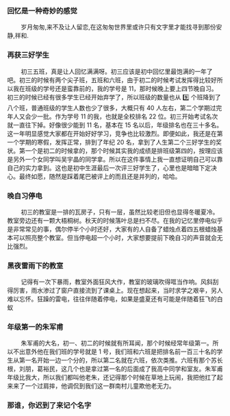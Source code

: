 ### 回忆是一种奇妙的感觉

&emsp; &emsp;岁月匆匆,来不及让人留恋,在这匆匆世界里或许只有文字里才能找寻到那份安静,祥和.
<img :src="$withBase('./images/self-daily/初三教学楼.jpeg')">

### 再获三好学生

&emsp; &emsp;初三五班，真是让人回忆满满呀。初三应该是初中回忆里最饱满的一年了吧。初三的时候有两个尖子班，五班和六班，由于初二的时候考试发挥得比较好所以我在班级的学号还是蛮靠前的，我的学号是 11，那时候晚上要上四节晚自习。初三的时候已经有很多学生已经开始弃学了，所以班级的数量也从 9️⃣ 个班降到了八个班，普通班级的学生人数也少了很多，大概只有 40 人左右，第二个学期过完年人又会少一批。作为学号 11 的我，也就是全校排名 22 位。初三开始考试名次就一直往下掉。好像很少能到 11 名，基本在 15 名以后，年级排名也在三十多名。这一年明显感觉大家都在开始好好学习，竞争也比较激烈。即便如此，我还是在第一个学期的寒假，发挥正常，排到了年纪 20 名，拿到了人生第二个三好学生的奖状。第一个是初二的时候拿的，那个时候其实我的成绩是排班级第四的，按理应该是另外一个女同学叫吴宇晶的同学拿。所以在这件事情上我一直想证明自己可以靠自己的实力拿到。这也是初中生涯最后一次评三好学生了，心里也是暗暗下定决心。最终如愿，随然是踩着尾巴被评上的而且还是并列的，哈哈。

### 晚自习停电

&emsp; &emsp;初三的教室是一排的瓦房子，只有一层，虽然比较老旧但也显得冬暖夏冷。教室旁边还有一颗大梧桐树。秋天的时候落叶总是扫不尽。在我的记忆里停电似乎是非常常见的事，偶尔停半个小时还好，大家有的人自备了蜡烛点着四五根蜡烛基本可以照亮整个教室。但当停电超一个小时，大家想要提前下晚自习的声音就会无比强烈。

### 黑夜雷雨下的教室

&emsp; &emsp;记得有一次下暴雨，教室外面狂风大作，教室的玻璃吹得哐当作响。风斜刮得厉害，雨水渗过了窗户直接流到了课桌上。现在想起来，当时求学之艰辛，另人难以忘怀。狂躁的雷电，往往伴随着停电，如果是盛夏还有可能是伴随着狂飞的白蚁

### 年级第一的朱军甫

&emsp; &emsp;朱军甫的大名，初一、初二的时候就有所耳闻，那个时候经常年级第一。所以不出意外他在我们班的学号就是 1 号，我们班和六班是把排名前一百三十名的学生从第一名开始一边一个分的，所以第二名就在六班，依次类推。六班有那个苏长根，刘朋，葛裕民，这几个也是拿过第一名的后面成了我高中同学和室友。朱军甫年级比我大，所以我们都叫他老朱，还记得那个时候在草地上玩闹，我把他扛了起来来了一个过肩摔，他调侃到我们这一群南村儿童欺他老无力。

### 那谁，你迟到了来记个名字
